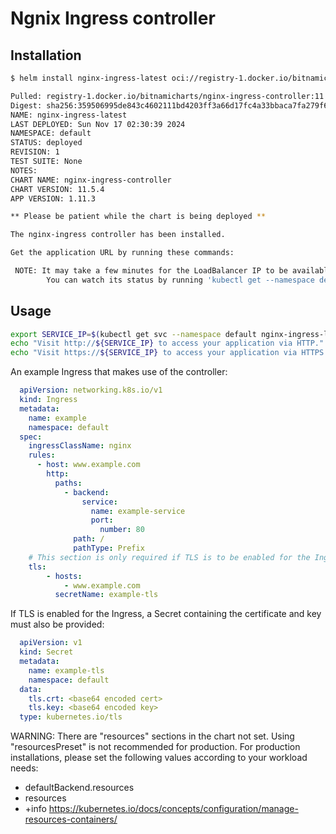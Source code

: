 # Ngnix Ingress controller

## Installation

```bash
$ helm install nginx-ingress-latest oci://registry-1.docker.io/bitnamicharts/nginx-ingress-controller

Pulled: registry-1.docker.io/bitnamicharts/nginx-ingress-controller:11.5.4
Digest: sha256:359506995de843c4602111bd4203ff3a66d17fc4a33bbaca7fa279f602203883
NAME: nginx-ingress-latest
LAST DEPLOYED: Sun Nov 17 02:30:39 2024
NAMESPACE: default
STATUS: deployed
REVISION: 1
TEST SUITE: None
NOTES:
CHART NAME: nginx-ingress-controller
CHART VERSION: 11.5.4
APP VERSION: 1.11.3

** Please be patient while the chart is being deployed **

The nginx-ingress controller has been installed.

Get the application URL by running these commands:

 NOTE: It may take a few minutes for the LoadBalancer IP to be available.
        You can watch its status by running 'kubectl get --namespace default svc -w nginx-ingress-latest-nginx-ingress-controller'
```

## Usage

```bash
export SERVICE_IP=$(kubectl get svc --namespace default nginx-ingress-latest-nginx-ingress-controller -o jsonpath='{.status.loadBalancer.ingress[0].ip}')
echo "Visit http://${SERVICE_IP} to access your application via HTTP."
echo "Visit https://${SERVICE_IP} to access your application via HTTPS."
```

An example Ingress that makes use of the controller:

```yml
  apiVersion: networking.k8s.io/v1
  kind: Ingress
  metadata:
    name: example
    namespace: default
  spec:
    ingressClassName: nginx
    rules:
      - host: www.example.com
        http:
          paths:
            - backend:
                service:
                  name: example-service
                  port:
                    number: 80
              path: /
              pathType: Prefix
    # This section is only required if TLS is to be enabled for the Ingress
    tls:
        - hosts:
            - www.example.com
          secretName: example-tls
```

If TLS is enabled for the Ingress, a Secret containing the certificate and key must also be provided:

```yml  
  apiVersion: v1
  kind: Secret
  metadata:
    name: example-tls
    namespace: default
  data:
    tls.crt: <base64 encoded cert>
    tls.key: <base64 encoded key>
  type: kubernetes.io/tls
```

WARNING: There are "resources" sections in the chart not set. Using "resourcesPreset" is not recommended for production. For production installations, please set the following values according to your workload needs:

- defaultBackend.resources
- resources
- +info <https://kubernetes.io/docs/concepts/configuration/manage-resources-containers/>
